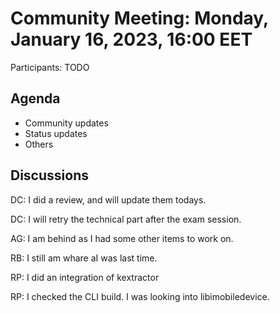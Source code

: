 # Community Meeting: Monday, January 16, 2023, 16:00 EET

Participants: TODO

## Agenda

* Community updates
* Status updates
* Others

## Discussions

DC: I did a review, and will update them todays.

DC: I will retry the technical part after the exam session.

AG: I am behind as I had some other items to work on.

RB: I still am whare aI was last time.

RP: I did an integration of kextractor 

RP: I checked the CLI build.
I was looking into libimobiledevice.
